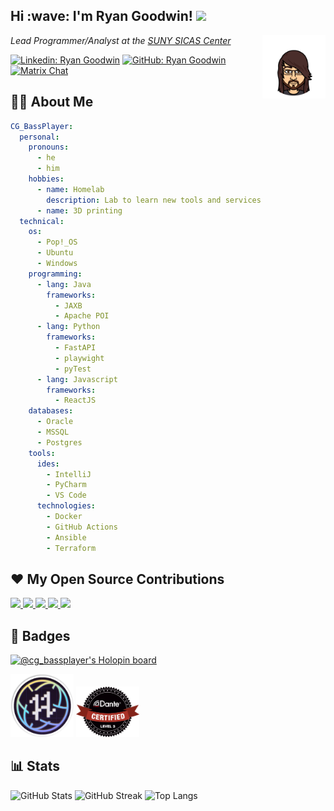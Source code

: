 <h2>Hi :wave: I'm Ryan Goodwin! <img src="https://media.giphy.com/media/1PM4WKF1nvpgEupO0w/giphy.gif" width=50 /></h2>
<img src="img/CG_BassPlayer.png" alt="bitmoji" align="right" width="20%">
<p><em>Lead Programmer/Analyst at the <a href="https://sicas.suny.edu">SUNY SICAS Center</a></em></p>

<!-- [![Twitter: Ryan_Goodwin_](https://img.shields.io/twitter/follow/Ryan_Goodwin_?label=Twitter&logo=Twitter&logoColor=2f97c1&color=0cf574&style=plastic)](https://www.twitter.com/Ryan_Goodwin_) -->
[![Linkedin: Ryan Goodwin](https://img.shields.io/badge/Linkedin-Connect-blue?color=0cf574&logo=Linkedin&logoColor=2f97c1&style=plastic)](https://www.linkedin.com/in/ryan-goodwin-2b396b161/)
[![GitHub: Ryan Goodwin](https://img.shields.io/github/followers/CGBassPlayer?color=0cf574&logo=GitHub&style=plastic)](https://www.github.com/CGBassPlayer)
[![Matrix Chat](https://img.shields.io/badge/Matrix-%40cg__bassplayer%3Amatrix.org-blue?style=plastic)](https://matrix.to/#/@cg_bassplayer:matrix.org)

## :man_technologist: About Me

```yaml
CG_BassPlayer:
  personal:
    pronouns:
      - he
      - him
    hobbies:
      - name: Homelab
        description: Lab to learn new tools and services
      - name: 3D printing
  technical:
    os:
      - Pop!_OS
      - Ubuntu
      - Windows
    programming:
      - lang: Java
        frameworks:
          - JAXB
          - Apache POI
      - lang: Python
        frameworks:
          - FastAPI
          - playwight
          - pyTest
      - lang: Javascript
        frameworks:
          - ReactJS
    databases:
      - Oracle
      - MSSQL
      - Postgres
    tools:
      ides:
        - IntelliJ
        - PyCharm
        - VS Code
      technologies:
        - Docker
        - GitHub Actions
        - Ansible
        - Terraform
```

## :heart: My Open Source Contributions

<a href="https://github.com/JupiterBroadcasting/jupiterbroadcasting.com">
    <img src="https://github-readme-stats.vercel.app/api/pin/?username=JupiterBroadcasting&repo=jupiterbroadcasting.com&theme=blue-green" width="49.5%" />
</a>
<a href="https://github.com/OpenLightingProject/open-fixture-library">
    <img src="https://github-readme-stats.vercel.app/api/pin/?username=OpenLightingProject&repo=open-fixture-library&theme=blue-green" width="49.5%" />
</a>
<a href="https://github.com/microsoft/playwright-pytest">
    <img src="https://github-readme-stats.vercel.app/api/pin/?username=microsoft&repo=playwright-pytest&theme=blue-green" width="49.5%" />
</a>
<a href="https://github.com/JupiterBroadcasting/show-scraper">
    <img src="https://github-readme-stats.vercel.app/api/pin/?username=JupiterBroadcasting&repo=show-scraper&theme=blue-green" width="49.5%" />
</a>
<a href="https://github.com/juliushaertl/nextcloud-docker-dev">
    <img src="https://github-readme-stats.vercel.app/api/pin/?username=juliushaertl&repo=nextcloud-docker-dev&theme=blue-green" width="49.5%" />
</a>
<!-- <a href="https://github.com/CGBassPlayer/zeronote-docker">
    <img src="https://github-readme-stats.vercel.app/api/pin/?username=CGBassPlayer&repo=zeronote-docker&theme=blue-green" width="49.5%" />
</a> -->

## :star2: Badges
[![@cg_bassplayer's Holopin board](https://holopin.io/api/user/board?user=cg_bassplayer)](https://holopin.io/@cg_bassplayer)
<div>
    <a href="https://dev.to/cg_bassplayer"><img src="img/badges/hacktoberfest-badge-1024x1024.png" alt="hacktoberfest badge" width="20%" /></a>
    <a href="https://www.audinate.com/meet-dante"><img src="img/badges/dante_certified_seal_level3.png" alt="hacktoberfest badge" width="20%" /></a>
</div>

## :bar_chart: Stats

<div>
    <img src="https://github-readme-stats.vercel.app/api?username=CGBassPlayer&theme=blue-green&count_private=true&show_icons=true" alt="GitHub Stats" width="49.7%" />
    <img src="https://github-readme-streak-stats.herokuapp.com/?user=CGBassPlayer&count_private=true&theme=blue-green" alt="GitHub Streak" width="49.7%" />
    <img src="https://github-readme-stats.vercel.app/api/top-langs/?username=CGBassPlayer&langs_count=4&theme=blue-green" alt="Top Langs" />
</div>
